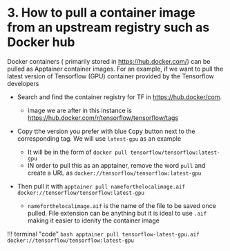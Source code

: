 # 3. How to pull a container image from an upstream registry such as Docker hub

Docker containers ( primarily stored in https://hub.docker.com/) can be pulled as Apptainer container images. For an example, if we want to pull the latest version of Tensorflow (GPU) container provided by the Tensorflow developers 

* Search and find the container registry for TF in https://hub.docker/com. 
    * image we are after in this instance is https://hub.docker.com/r/tensorflow/tensorflow/tags

* Copy tthe version you prefer with blue <kbd>Copy</kbd> button next to the corresponding tag. We will use `latest-gpu` as an example
    * It will be in the form of `docker pull tensorflow/tensorflow:latest-gpu`
    * IN order to pull this as an apptainer, remove the word `pull` and create a URL as `docker://tensorflow/tensorflow:latest-gpu`
* Then pull it with `apptainer pull nameforthelocalimage.aif docker://tensorflow/tensorflow:latest-gpu`
    * `nameforthelocalimage.aif` is the name of the file to be saved once pulled. File extension can be anything but it is ideal to use `.aif` making it easier to idenity the container image 

!!! terminal "code"
    ```bash
    apptainer pull tensorflow-latest-gpu.aif docker://tensorflow/tensorflow:latest-gpu
    ```